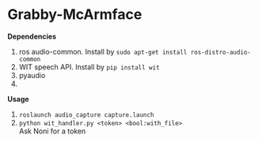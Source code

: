 # Grabby-McArmface  


**Dependencies**  
1. ros audio-common. Install by `sudo apt-get install ros-distro-audio-common`  
2. WIT speech API. Install by `pip install wit`  
3. pyaudio  
4. 

**Usage**  
1. `roslaunch audio_capture capture.launch`
2. `python wit_handler.py <token> <bool:with_file>`  
Ask Noni for a token  
